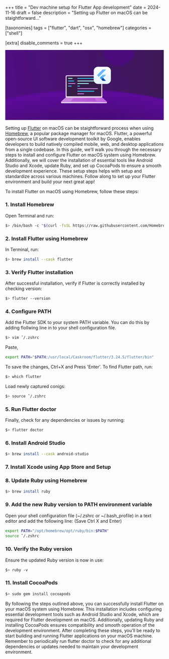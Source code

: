 +++
title = "Dev machine setup for Flutter App development"
date = 2024-11-16
draft = false
description = "Setting up Flutter on macOS can be staightforward..."

[taxonomies]
tags = ["flutter", "dart", "osx", "homebrew"]
categories = ["shell"]

[extra]
disable_comments = true
+++

![Flutter on macOS](/img/2024/dev-machine-setup-flutter-osx/macOs-dev-machine-setup.webp)

Setting up [Flutter](https://flutter.dev/) on macOS can be staightforward process when using [Homebrew](https://brew.sh/), a popular package manager for macOS. Flutter, a powerful open-source UI software development toolkit by Google, enables developers to build natively compiled mobile, web, and desktop applications from a single codebase. In this guide, we’ll walk you through the necessary steps to install and configure Flutter on macOS system using Homebrew. Additionally, we will cover the installation of essential tools like Android Studio and Xcode, update Ruby, and set up CocoaPods to ensure a smooth development experience.<!-- more --> These setup steps helps with setup and standardize across various machines. Follow along to set up your Flutter environment and build your next great app!

To install Flutter on macOS using Homebrew, follow these steps:
### 1. Install Homebrew
Open Terminal and run:
```bash
$> /bin/bash -c "$(curl -fsSL https://raw.githubusercontent.com/Homebrew/install/HEAD/install.sh)"
```
### 2. Install Flutter using Homebrew
In Terminal, run:
```bash
$> brew install --cask flutter
```
### 3. Verify Flutter installation
After successful installation, verify if Flutter is correctly installed by checking version:
```bash
$> flutter --version
```
### 4. Configure PATH
Add the Flutter SDK to your system PATH variable. You can do this by adding flollwing line in to your shell configuration file.
```bash
$> vim ˜/.zshrc
```
Paste,
```bash
export PATH="$PATH:/usr/local/Caskroom/flutter/3.24.5/flutter/bin"
```
To save the changes, Ctrl+X and Press 'Enter'.
To find Flutter path, run:
```bash
$> which flutter
```
Load newly captured conigs:
```bash
$> source ˜/.zshrc
```
### 5. Run Flutter doctor
Finally, check for any dependencies or issues by running:
```bash
$> flutter doctor
```
### 6. Install Android Studio
```bash
$> brew install --cask android-studio
```
### 7. Install Xcode using App Store and Setup
### 8. Update Ruby using Homebrew
```bash
$> brew install ruby
```
### 9. Add the new Ruby version to PATH environment variable
Open your shell configuration file (~/.zshrc or ~/.bash_profile) in a text editor and add the following line:
(Save Ctrl X and Enter)
```bash
export PATH="/opt/homebrew/opt/ruby/bin:$PATH"
source ˜/.zshrc
```
### 10. Verify the Ruby version
Ensure the updated Ruby version is now in use:
```bash
$> ruby -v
```
### 11. Install CocoaPods
```bash
$> sudo gem install cocoapods
```

By following the steps outlined above, you can successfully install Flutter on your macOS system using Homebrew. This installation includes configuring essential development tools such as Android Studio and Xcode, which are required for Flutter development on macOS. Additionally, updating Ruby and installing CocoaPods ensures compatibility and smooth operation of the development environment. After completing these steps, you’ll be ready to start building and running Flutter applications on your macOS machine. Remember to periodically run flutter doctor to check for any additional dependencies or updates needed to maintain your development environment.

